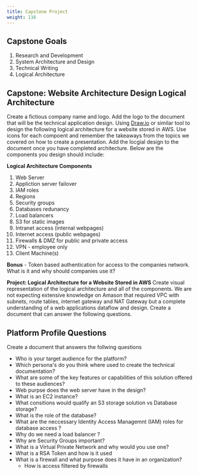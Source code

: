 ```yaml
---
title: Capstone Project 
weight: 116
---
```


## Capstone Goals
1. Research and Development 
2. System Architecture and Design 
3. Technical Writing 
4. Logical Architecture 

## Capstone: Website Architecture Design Logical Architecture
Create a fictious company name and logo. Add the logo to the document that will be the technical application design. 
Using [Draw.io](https://www.draw.io) or similar tool to design the following logical architecture for a website stored in AWS. Use icons for each compoent and remember the takeaways from the topics we covered on how to create a presentation. Add the locgial design to the document once you have completed architecture. Below are the components you design should include: 

**Logical Architecture Components**
1. Web Server 
2. Appliction server failover  
3. IAM roles
4. Regions
5. Security groups
6. Databases redunancy 
7. Load balancers
8. S3 for static images 
9. Intranet access (internal webpages)
10. Internet access (public webpages) 
11. Firewalls & DMZ for public and private access 
12. VPN - employee only
13. Client Machine(s)

**Bonus** - Token based authentication for access to the companies network. What is it and why should companies use it?   

**Project: Logical Architecture for a Website Stored in AWS**
Create visual representation of the logical architecture and all of the components. We are not expecting extensive knowledge on Amason that required VPC with subnets, route tables, internet gateway and NAT Gateway but a complete understanding of a web applications dataflow and design. Create a document that can answer the following questions.  

## Platform Profile Questions
Create a document that answers the follwing questions
- Who is your target audience for the platform? 
- Which persona's do you think where used to create the technical documentation? 
- What are some of the key features or capabilities of this solution offered to these audiences?
- Web purpse does the web server have in the design?
- What is an EC2 instance?
- What consitions would qualify an S3 storage solution vs Database storage? 
- What is the role of the database?  
- What are the neccessary Identity Access Managemnt (IAM) roles for database access ? 
- Why do we need a load balancer ? 
- Why are Security Groups important? 
- What is a Virtual Private Network and why would you use one?
- What is a RSA Token and how is it used 
- What is a firewall and what purpose does it have in an organization? 
  - How is access filtered by firewalls  

